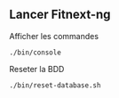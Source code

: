 Lancer Fitnext-ng
-

Afficher les commandes

```
./bin/console
```

Reseter la BDD

```
./bin/reset-database.sh 
```
